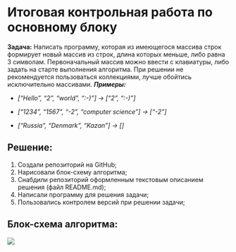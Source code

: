 # Итоговая контрольная работа по основному блоку

**Задача:** Написать программу, которая из имеющегося массива строк формирует новый массив из строк, длина которых меньше, либо равна 3 символам. Первоначальный массив можно ввести с клавиатуры, либо задать на старте выполнения алгоритма. При решении не рекомендуется пользоваться коллекциями, лучше обойтись исключительно массивами.
_**Примеры:**_

* *[“Hello”, “2”, “world”, “:-)”] → [“2”, “:-)”]*

* *[“1234”, “1567”, “-2”, “computer science”] → [“-2”]*

* *[“Russia”, “Denmark”, “Kazan”] → []*

## Решение:

1. Создали репозиторий на GitHub;
2. Нарисовали блок-схему алгоритма;
3. Снабдили репозиторий оформленным текстовым описанием решения (файл README.md);
4. Написали программу для решения задачи;
5. Пользовались контролем версий при решении задачи;

## Блок-схема алгоритма:

![ ](../C\320\265\320\274\320\260.jpg)


